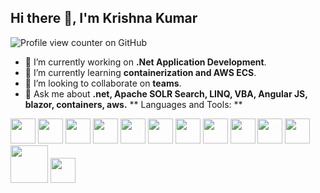 ## Hi there 👋, I'm Krishna Kumar
![Profile view counter on GitHub](https://komarev.com/ghpvc/?username=GitItKrishna)

- 🔭 I’m currently working on **.Net Application Development**.
- 🌱 I’m currently learning **containerization and AWS ECS**.
- 👯 I’m looking to collaborate on **teams**.
- 💬 Ask me about **.net, Apache SOLR Search, LINQ, VBA, Angular JS,  blazor, containers, aws.** 
**
Languages and Tools:  **

<img src="https://github.com/user-attachments/assets/07000362-c8c8-4d4d-ae1a-c641d176243d" width="40" />
<img src="https://github.com/user-attachments/assets/84531bbe-934b-4b5c-aa9e-a45aa1f4fdd7" width="40" />
<img src="https://github.com/user-attachments/assets/556f3c78-fa6d-4fb6-8e73-5a605d8b879b" width="40" />
<img src="https://github.com/user-attachments/assets/1c0fc0f0-4c4a-452a-b82b-856a2b90b178" width="40" />
<img src="https://github.com/user-attachments/assets/5bd686a9-e2da-4011-a266-1df3ed62f4fd" width="40" />
<img src="https://github.com/user-attachments/assets/1e700800-d6e2-42ff-9a78-f331523eaa00" width="40" />
<img src="https://github.com/user-attachments/assets/f8877b6b-e6ef-4117-b28b-3f2527a32d6e" width="40" />
<img src="https://github.com/user-attachments/assets/e6243b03-8d45-497d-9ed9-71c8f2ab8144" width="40" />
<img src="https://github.com/user-attachments/assets/5c8e52e9-0ebb-4544-9481-248941bb0670" width="40" />
<img src="https://github.com/user-attachments/assets/30adad2d-538b-4d6c-8f4b-f089308cbaf2" width="40" />
<img src="https://github.com/user-attachments/assets/53b34204-524d-4804-a648-cce2efcbe9cc" width="40" />
<img src="https://github.com/user-attachments/assets/7595a567-aee9-4f83-a81f-0d7abb583d82" width="60" />
<img src="https://github.com/user-attachments/assets/fa35592c-42b2-4028-9e57-104fe1bbf795" width="40" />



<!--
**GitItKrishna/GitItKrishna** is a ✨ _special_ ✨ repository because its `README.md` (this file) appears on your GitHub profile.

Here are some ideas to get you started:

- 🔭 I’m currently working on ...
- 🌱 I’m currently learning ...
- 👯 I’m looking to collaborate on ...
- 🤔 I’m looking for help with ...
- 💬 Ask me about ...
- 📫 How to reach me: ...
- 😄 Pronouns: ...
- ⚡ Fun fact: ...
-->
